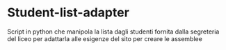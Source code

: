 # Student-list-adapter
Script in python che manipola la lista dagli studenti fornita dalla segreteria del liceo per adattarla alle esigenze del sito per creare le assemblee
